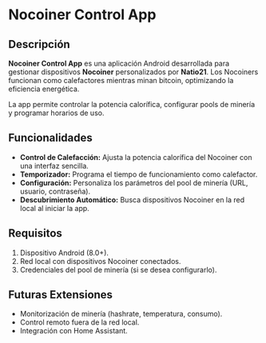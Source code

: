 # Nocoiner Control App

## Descripción
**Nocoiner Control App** es una aplicación Android desarrollada para gestionar dispositivos **Nocoiner** personalizados por **Natio21**. Los Nocoiners funcionan como calefactores mientras minan bitcoin, optimizando la eficiencia energética. 

La app permite controlar la potencia calorífica, configurar pools de minería y programar horarios de uso.

## Funcionalidades
- **Control de Calefacción:** Ajusta la potencia calorífica del Nocoiner con una interfaz sencilla.
- **Temporizador:** Programa el tiempo de funcionamiento como calefactor.
- **Configuración:** Personaliza los parámetros del pool de minería (URL, usuario, contraseña).
- **Descubrimiento Automático:** Busca dispositivos Nocoiner en la red local al iniciar la app.

## Requisitos
1. Dispositivo Android (8.0+).
2. Red local con dispositivos Nocoiner conectados.
3. Credenciales del pool de minería (si se desea configurarlo).

## Futuras Extensiones
- Monitorización de minería (hashrate, temperatura, consumo).
- Control remoto fuera de la red local.
- Integración con Home Assistant.

